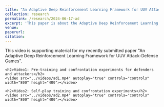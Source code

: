 ```yaml
---
title: "An Adaptive Deep Reinforcement Learning Framework for UUV Attack-Defense Games"
collection: research
permalink: /research/2024-06-17-ad
excerpt: 'This paper is about the Adaptive Deep Reinforcement Learning Framework for UUV Attack-Defense Games.'
venue:
paperurl:
citation:
---
```



<html lang="en">
<head>
    <meta charset="UTF-8">
    <meta name="viewport" content="width=device-width, initial-scale=1.0">
    <title>Supporting Material</title>
</head>
<body>
    <p>This video is supporting material for my recently submitted paper "An Adaptive Deep Reinforcement Learning Framework for UUV Attack-Defense Games".</p>
    
    <h2>Video1: Pre-training and confrontation experiments for defenders and attackers</h2>
    <video src="../videos/ad1.mp4" autoplay="true" controls="controls" width="800" height="400"></video>

    <h2>Video2: Self-play training and confrontation experiments</h2>
    <video src="../videos/ad2.mp4" autoplay="true" controls="controls" width="800" height="400"></video>
</body>
</html>
